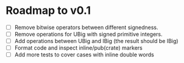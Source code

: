 # Roadmap to v0.1

- [ ] Remove bitwise operators between different signedness.
- [ ] Remove operations for UBig with signed primitive integers.
- [ ] Add operations between UBig and IBig (the result should be IBig)
- [ ] Format code and inspect inline/pub(crate) markers
- [ ] Add more tests to cover cases with inline double words
